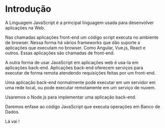 # Introdução
>
A Linguagem JavaScript é a principal linguagem usada para desenvolver aplicações na Web.
>
>
Nas chamadas aplicações front-end um código script executa no ambiente de browser. Nessa forma há vários frameworks que dão suporte a aplicações que executam no browser. Como Angular, Vue.js, React e outros. Essas aplicações são chamadas de front-end.
>
>
A outra forma de usar JavaScript em aplicações web é usa-la em aplicações back-end. Aplicações back-end oferecem serviços para executar de forma remota atendendo requisições feitas por um front-end. 
>
>
Uma aplicação back-end normalmente pode executar em um servidor em uma rede local, ou pode executar remotamente em um serviço de nuvem.
>
>
Usaremos o Node.js para implementar uma aplicação back-end. 
>
>
Daremos enfase ao código JavaScript que executa operações em Banco de Dados.
>

>
Lá vai !
>


